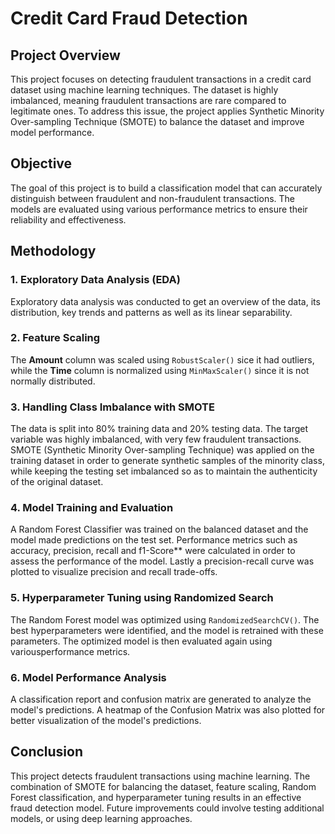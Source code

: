 # Credit Card Fraud Detection

## Project Overview
This project focuses on detecting fraudulent transactions in a credit card dataset using machine learning techniques. The dataset is highly imbalanced, meaning fraudulent transactions are rare compared to legitimate ones. To address this issue, the project applies Synthetic Minority Over-sampling Technique (SMOTE) to balance the dataset and improve model performance.

## Objective
The goal of this project is to build a classification model that can accurately distinguish between fraudulent and non-fraudulent transactions. The models are evaluated using various performance metrics to ensure their reliability and effectiveness.

## Methodology

### 1. Exploratory Data Analysis (EDA)
Exploratory data analysis was conducted to get an overview of the data, its distribution, key trends and patterns as well as its linear separability.

### 2. Feature Scaling
The **Amount** column was scaled using `RobustScaler()` sice it had outliers, while the **Time** column is normalized using `MinMaxScaler()` since it is not normally distributed.

### 3. Handling Class Imbalance with SMOTE
The data is split into 80% training data and 20% testing data. The target variable was highly imbalanced, with very few fraudulent transactions. SMOTE (Synthetic Minority Over-sampling Technique) was applied on the training dataset in order to generate synthetic samples of the minority class, while keeping the testing set imbalanced so as to maintain the authenticity of the original dataset.

### 4. Model Training and Evaluation
A Random Forest Classifier was trained on the balanced dataset and the model made predictions on the test set. Performance metrics such as accuracy, precision, recall and f1-Score** were calculated in order to assess the performance of the model. Lastly a precision-recall curve was plotted to visualize precision and recall trade-offs.

### 5. Hyperparameter Tuning using Randomized Search
The Random Forest model was optimized using `RandomizedSearchCV()`. The best hyperparameters were identified, and the model is retrained with these parameters. The optimized model is then evaluated again using variousperformance metrics.

### 6. Model Performance Analysis
A classification report and confusion matrix are generated to analyze the model's predictions. A heatmap of the Confusion Matrix was also plotted for better visualization of the model's predictions.

## Conclusion
This project detects fraudulent transactions using machine learning. The combination of SMOTE for balancing the dataset, feature scaling, Random Forest classification, and hyperparameter tuning results in an effective fraud detection model. Future improvements could involve testing additional models, or using deep learning approaches.
